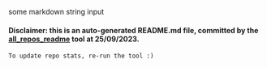 some markdown string input
#### Disclaimer: this is an auto-generated README.md file, committed by the [all_repos_readme](https://github.com/uryyakir/all-repos-readme) tool at 25/09/2023.
    To update repo stats, re-run the tool :)